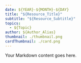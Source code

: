 ```yaml
---
date: ${YEAR}-${MONTH}-${DAY}
title: "${Resource_Title}"
subtitle: "${Resource_Subtitle}"
topics:
  - ${Topic}
author: ${Author_Alias}
thumbnail: ./thumbnail.png
cardThumbnail: ./card.png
---
```


Your Markdown content goes here.
